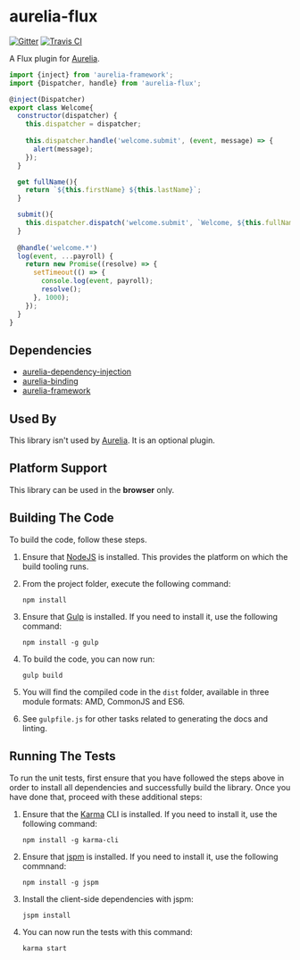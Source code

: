 # aurelia-flux
[![Gitter](https://badges.gitter.im/Join%20Chat.svg)](https://gitter.im/tfrydrychewicz/aurelia-flux?utm_source=badge&utm_medium=badge&utm_campaign=pr-badge) 
[![Travis CI](https://travis-ci.org/tfrydrychewicz/aurelia-flux.svg)](https://travis-ci.org/tfrydrychewicz/aurelia-flux)

A Flux plugin for [Aurelia](http://www.aurelia.io/).

``` javascript
import {inject} from 'aurelia-framework';
import {Dispatcher, handle} from 'aurelia-flux';

@inject(Dispatcher)
export class Welcome{
  constructor(dispatcher) {
    this.dispatcher = dispatcher;
    
    this.dispatcher.handle('welcome.submit', (event, message) => {
      alert(message);
    });
  }

  get fullName(){
    return `${this.firstName} ${this.lastName}`;
  }

  submit(){    
    this.dispatcher.dispatch('welcome.submit', `Welcome, ${this.fullName}!`);
  }
    
  @handle('welcome.*')
  log(event, ...payroll) {
    return new Promise((resolve) => {
      setTimeout(() => {
        console.log(event, payroll);
        resolve();
      }, 1000);
    });
  }
}
```

## Dependencies

* [aurelia-dependency-injection](https://github.com/aurelia/dependency-injection)
* [aurelia-binding](https://github.com/aurelia/binding)
* [aurelia-framework](https://github.com/aurelia/framework)

## Used By

This library isn't used by [Aurelia](http://www.aurelia.io/). It is an optional plugin.

## Platform Support

This library can be used in the **browser** only.

## Building The Code

To build the code, follow these steps.

1. Ensure that [NodeJS](http://nodejs.org/) is installed. This provides the platform on which the build tooling runs.
2. From the project folder, execute the following command:

	```shell
	npm install
	```
3. Ensure that [Gulp](http://gulpjs.com/) is installed. If you need to install it, use the following command:

	```shell
	npm install -g gulp
	```
4. To build the code, you can now run:

	```shell
	gulp build
	```
5. You will find the compiled code in the `dist` folder, available in three module formats: AMD, CommonJS and ES6.

6. See `gulpfile.js` for other tasks related to generating the docs and linting.

## Running The Tests

To run the unit tests, first ensure that you have followed the steps above in order to install all dependencies and successfully build the library. Once you have done that, proceed with these additional steps:

1. Ensure that the [Karma](http://karma-runner.github.io/) CLI is installed. If you need to install it, use the following command:

	```shell
	npm install -g karma-cli
	```
2. Ensure that [jspm](http://jspm.io/) is installed. If you need to install it, use the following commnand:

	```shell
	npm install -g jspm
	```
3. Install the client-side dependencies with jspm:

	```shell
	jspm install
	```

4. You can now run the tests with this command:

	```shell
	karma start
	```